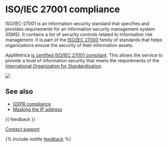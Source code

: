 # ISO/IEC 27001 compliance

ISO/IEC-27001 is an information security standard that specifies and provides requirements for an information security management system (ISMS). It contains a list of security controls related to information risk management. It is part of the [ISO/IEC 27000](https://www.iso.org/isoiec-27001-information-security.html) family of standards that helps organizations ensure the security of their information assets.

AppMetrica [is certified ISO/IEC 27001 compliant](https://download.cdn.yandex.net/from/yandex.ru/support/ru/metrica/files/ISO27001.pdf). This allows the service to provide a level of information security that meets the requirements of the [International Organization for Standardization](https://www.iso.org/home.html).

![](https://yastatic.net/s3/doc-binary/src/dev/appmetrica/ru/images/common/ico27001.png)

## See also

- [GDPR compliance](gdpr.md)
- [Masking the IP address](ip-masking.md)

{{ feedback }}

<a href="../troubleshooting/feedback-new">
  <span class="button">Contact support</span>
</a>

{% include notitle [feedback](../_includes/feedback-button.md) %}
